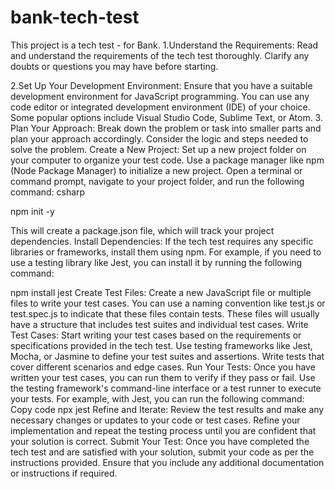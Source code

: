 # bank-tech-test
This project is a tech test - for Bank.
1.Understand the Requirements: Read and understand the requirements of the tech test thoroughly. Clarify any doubts or questions you may have before starting.

2.Set Up Your Development Environment: Ensure that you have a suitable development environment for JavaScript programming. You can use any code editor or integrated development environment (IDE) of your choice. Some popular options include Visual Studio Code, Sublime Text, or Atom.
3. Plan Your Approach: Break down the problem or task into smaller parts and plan your approach accordingly. Consider the logic and steps needed to solve the problem.
Create a New Project: Set up a new project folder on your computer to organize your test code. Use a package manager like npm (Node Package Manager) to initialize a new project. Open a terminal or command prompt, navigate to your project folder, and run the following command:
csharp

npm init -y

This will create a package.json file, which will track your project dependencies.
Install Dependencies: If the tech test requires any specific libraries or frameworks, install them using npm. For example, if you need to use a testing library like Jest, you can install it by running the following command:

npm install jest
Create Test Files: Create a new JavaScript file or multiple files to write your test cases. You can use a naming convention like test.js or test.spec.js to indicate that these files contain tests. These files will usually have a structure that includes test suites and individual test cases.
Write Test Cases: Start writing your test cases based on the requirements or specifications provided in the tech test. Use testing frameworks like Jest, Mocha, or Jasmine to define your test suites and assertions. Write tests that cover different scenarios and edge cases.
Run Your Tests: Once you have written your test cases, you can run them to verify if they pass or fail. Use the testing framework's command-line interface or a test runner to execute your tests. For example, with Jest, you can run the following command:
Copy code
npx jest
Refine and Iterate: Review the test results and make any necessary changes or updates to your code or test cases. Refine your implementation and repeat the testing process until you are confident that your solution is correct.
Submit Your Test: Once you have completed the tech test and are satisfied with your solution, submit your code as per the instructions provided. Ensure that you include any additional documentation or instructions if required.
